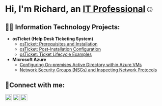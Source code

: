 <h1>Hi, I'm Richard, an <a href="https://linkedin.com/in/Richard">IT Professional</a>☺</h1>

<h2>👨‍💻 Information Technology Projects:</h2>

- <b>osTicket (Help Desk Ticketing System)</b>
  - [osTicket: Prerequisites and Installation](https://github.com/RichardKoum/osticket-prereqs)
  - [osTicket: Post-Installation Configuration](https://github.com/RichardKoum/post-install-config)
  - [osTicket: Ticket Lifecycle Examples](https://github.com/RichardKoum/ticket-lifecycle)
- <b>Microsoft Azure</b>
  - [Configuring On-premises Active Directory within Azure VMs](https://github.com/RichardKoum/configure-ad)
  - [Network Security Groups (NSGs) and Inspecting Network Protocols](https://github.com/RichardKoum/azure-network-protocols)

<h2>🤳Connect with me:</h2>

[<img align="left" alt="Josh | Twitter" width="22px" src="https://cdn.jsdelivr.net/npm/simple-icons@v3/icons/twitter.svg" />][twitter]
[<img align="left" alt="Josh | LinkedIn" width="22px" src="https://cdn.jsdelivr.net/npm/simple-icons@v3/icons/linkedin.svg" />][linkedin]
[<img align="left" alt="Josh | Instagram" width="22px" src="https://cdn.jsdelivr.net/npm/simple-icons@v3/icons/instagram.svg" />][instagram]

[twitter]: https://twitter.com/Richard
[instagram]: https://www.instagram.com/Richard
[linkedin]: https://www.linkedin.com/in/richard-koum-670ba7379/
